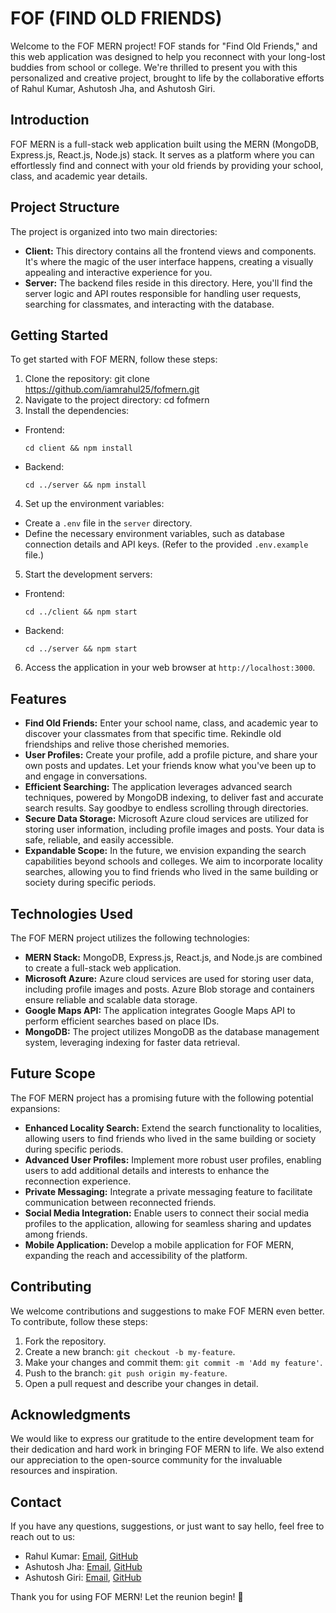 # FOF (FIND OLD FRIENDS)

Welcome to the FOF MERN project! FOF stands for "Find Old Friends," and this web application was designed to help you reconnect with your long-lost buddies from school or college. We're thrilled to present you with this personalized and creative project, brought to life by the collaborative efforts of Rahul Kumar, Ashutosh Jha, and Ashutosh Giri.

## Introduction

FOF MERN is a full-stack web application built using the MERN (MongoDB, Express.js, React.js, Node.js) stack. It serves as a platform where you can effortlessly find and connect with your old friends by providing your school, class, and academic year details.

## Project Structure

The project is organized into two main directories:

- **Client:** This directory contains all the frontend views and components. It's where the magic of the user interface happens, creating a visually appealing and interactive experience for you.
- **Server:** The backend files reside in this directory. Here, you'll find the server logic and API routes responsible for handling user requests, searching for classmates, and interacting with the database.

## Getting Started

To get started with FOF MERN, follow these steps:

1. Clone the repository:
   git clone https://github.com/iamrahul25/fofmern.git
2. Navigate to the project directory:
   cd fofmern
3. Install the dependencies:
- Frontend:
  ```
  cd client && npm install
  ```
- Backend:
  ```
  cd ../server && npm install
  ```
4. Set up the environment variables:
- Create a `.env` file in the `server` directory.
- Define the necessary environment variables, such as database connection details and API keys. (Refer to the provided `.env.example` file.)
5. Start the development servers:
- Frontend:
  ```
  cd ../client && npm start
  ```
- Backend:
  ```
  cd ../server && npm start
  ```
6. Access the application in your web browser at `http://localhost:3000`.

## Features

- **Find Old Friends:** Enter your school name, class, and academic year to discover your classmates from that specific time. Rekindle old friendships and relive those cherished memories.
- **User Profiles:** Create your profile, add a profile picture, and share your own posts and updates. Let your friends know what you've been up to and engage in conversations.
- **Efficient Searching:** The application leverages advanced search techniques, powered by MongoDB indexing, to deliver fast and accurate search results. Say goodbye to endless scrolling through directories.
- **Secure Data Storage:** Microsoft Azure cloud services are utilized for storing user information, including profile images and posts. Your data is safe, reliable, and easily accessible.
- **Expandable Scope:** In the future, we envision expanding the search capabilities beyond schools and colleges. We aim to incorporate locality searches, allowing you to find friends who lived in the same building or society during specific periods.

## Technologies Used

The FOF MERN project utilizes the following technologies:

- **MERN Stack:** MongoDB, Express.js, React.js, and Node.js are combined to create a full-stack web application.
- **Microsoft Azure:** Azure cloud services are used for storing user data, including profile images and posts. Azure Blob storage and containers ensure reliable and scalable data storage.
- **Google Maps API:** The application integrates Google Maps API to perform efficient searches based on place IDs.
- **MongoDB:** The project utilizes MongoDB as the database management system, leveraging indexing for faster data retrieval.

## Future Scope

The FOF MERN project has a promising future with the following potential expansions:

- **Enhanced Locality Search:** Extend the search functionality to localities, allowing users to find friends who lived in the same building or society during specific periods.
- **Advanced User Profiles:** Implement more robust user profiles, enabling users to add additional details and interests to enhance the reconnection experience.
- **Private Messaging:** Integrate a private messaging feature to facilitate communication between reconnected friends.
- **Social Media Integration:** Enable users to connect their social media profiles to the application, allowing for seamless sharing and updates among friends.
- **Mobile Application:** Develop a mobile application for FOF MERN, expanding the reach and accessibility of the platform.

## Contributing

We welcome contributions and suggestions to make FOF MERN even better. To contribute, follow these steps:

1. Fork the repository.
2. Create a new branch: `git checkout -b my-feature`.
3. Make your changes and commit them: `git commit -m 'Add my feature'`.
4. Push to the branch: `git push origin my-feature`.
5. Open a pull request and describe your changes in detail.

## Acknowledgments

We would like to express our gratitude to the entire development team for their dedication and hard work in bringing FOF MERN to life. We also extend our appreciation to the open-source community for the invaluable resources and inspiration.

## Contact

If you have any questions, suggestions, or just want to say hello, feel free to reach out to us:

- Rahul Kumar: [Email](mailto:rahul@example.com), [GitHub](https://github.com/rahulkumar25)
- Ashutosh Jha: [Email](mailto:ashutosh@example.com), [GitHub](https://github.com/ashutoshjha94)
- Ashutosh Giri: [Email](mailto:ashutosh@example.com), [GitHub](https://github.com/ashutoshsinghgiri)

Thank you for using FOF MERN! Let the reunion begin! 🎉
      
   
